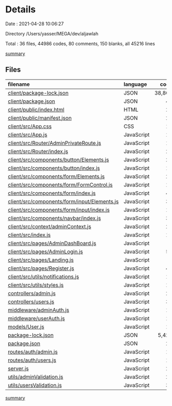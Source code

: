 # Details

Date : 2021-04-28 10:06:27

Directory /Users/yasser/MEGA/dev/aljawlah

Total : 36 files,  44986 codes, 80 comments, 150 blanks, all 45216 lines

[summary](results.md)

## Files
| filename | language | code | comment | blank | total |
| :--- | :--- | ---: | ---: | ---: | ---: |
| [client/package-lock.json](/client/package-lock.json) | JSON | 38,805 | 0 | 1 | 38,806 |
| [client/package.json](/client/package.json) | JSON | 45 | 0 | 1 | 46 |
| [client/public/index.html](/client/public/index.html) | HTML | 20 | 23 | 1 | 44 |
| [client/public/manifest.json](/client/public/manifest.json) | JSON | 25 | 0 | 1 | 26 |
| [client/src/App.css](/client/src/App.css) | CSS | 11 | 0 | 2 | 13 |
| [client/src/App.js](/client/src/App.js) | JavaScript | 17 | 0 | 5 | 22 |
| [client/src/Router/AdminPrivateRoute.js](/client/src/Router/AdminPrivateRoute.js) | JavaScript | 14 | 1 | 3 | 18 |
| [client/src/Router/index.js](/client/src/Router/index.js) | JavaScript | 22 | 0 | 3 | 25 |
| [client/src/components/button/Elements.js](/client/src/components/button/Elements.js) | JavaScript | 21 | 0 | 2 | 23 |
| [client/src/components/button/index.js](/client/src/components/button/index.js) | JavaScript | 10 | 1 | 3 | 14 |
| [client/src/components/form/Elements.js](/client/src/components/form/Elements.js) | JavaScript | 28 | 0 | 4 | 32 |
| [client/src/components/form/FormControl.js](/client/src/components/form/FormControl.js) | JavaScript | 11 | 0 | 4 | 15 |
| [client/src/components/form/index.js](/client/src/components/form/index.js) | JavaScript | 42 | 1 | 3 | 46 |
| [client/src/components/form/input/Elements.js](/client/src/components/form/input/Elements.js) | JavaScript | 30 | 0 | 4 | 34 |
| [client/src/components/form/input/index.js](/client/src/components/form/input/index.js) | JavaScript | 13 | 0 | 4 | 17 |
| [client/src/components/navbar/index.js](/client/src/components/navbar/index.js) | JavaScript | 34 | 0 | 4 | 38 |
| [client/src/context/adminContext.js](/client/src/context/adminContext.js) | JavaScript | 20 | 0 | 5 | 25 |
| [client/src/index.js](/client/src/index.js) | JavaScript | 15 | 0 | 2 | 17 |
| [client/src/pages/AdminDashBoard.js](/client/src/pages/AdminDashBoard.js) | JavaScript | 5 | 0 | 3 | 8 |
| [client/src/pages/AdminLogin.js](/client/src/pages/AdminLogin.js) | JavaScript | 56 | 3 | 9 | 68 |
| [client/src/pages/Landing.js](/client/src/pages/Landing.js) | JavaScript | 5 | 0 | 3 | 8 |
| [client/src/pages/Register.js](/client/src/pages/Register.js) | JavaScript | 41 | 1 | 6 | 48 |
| [client/src/utils/notifications.js](/client/src/utils/notifications.js) | JavaScript | 16 | 0 | 3 | 19 |
| [client/src/utils/styles.js](/client/src/utils/styles.js) | JavaScript | 10 | 0 | 1 | 11 |
| [controllers/admin.js](/controllers/admin.js) | JavaScript | 24 | 6 | 8 | 38 |
| [controllers/users.js](/controllers/users.js) | JavaScript | 39 | 14 | 13 | 66 |
| [middleware/adminAuth.js](/middleware/adminAuth.js) | JavaScript | 14 | 5 | 7 | 26 |
| [middleware/userAuth.js](/middleware/userAuth.js) | JavaScript | 15 | 4 | 5 | 24 |
| [models/User.js](/models/User.js) | JavaScript | 12 | 0 | 3 | 15 |
| [package-lock.json](/package-lock.json) | JSON | 5,426 | 0 | 1 | 5,427 |
| [package.json](/package.json) | JSON | 26 | 0 | 1 | 27 |
| [routes/auth/admin.js](/routes/auth/admin.js) | JavaScript | 11 | 4 | 6 | 21 |
| [routes/auth/users.js](/routes/auth/users.js) | JavaScript | 17 | 5 | 7 | 29 |
| [server.js](/server.js) | JavaScript | 27 | 4 | 7 | 38 |
| [utils/adminValidation.js](/utils/adminValidation.js) | JavaScript | 21 | 0 | 3 | 24 |
| [utils/usersValidation.js](/utils/usersValidation.js) | JavaScript | 38 | 8 | 12 | 58 |

[summary](results.md)